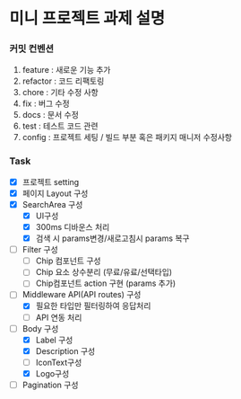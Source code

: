 # 미니 프로젝트 과제 설명

### 커밋 컨벤션

1. feature : 새로운 기능 추가
2. refactor : 코드 리팩토링
3. chore : 기타 수정 사항
4. fix : 버그 수정
5. docs : 문서 수정
6. test : 테스트 코드 관련
7. config : 프로젝트 세팅 / 빌드 부분 혹은 패키지 매니저 수정사항

### Task

- [x] 프로젝트 setting
- [x] 페이지 Layout 구성
- [x] SearchArea 구성
  - [x] UI구성
  - [x] 300ms 디바운스 처리
  - [x] 검색 시 params변경/새로고침시 params 복구
- [ ] Filter 구성
  - [ ] Chip 컴포넌트 구성
  - [ ] Chip 요소 상수분리 (무료/유료/선택타입)
  - [ ] Chip컴포넌트 action 구현 (params 추가)
- [ ] Middleware API(API routes) 구성
  - [x] 필요한 타입만 필터링하여 응답처리
  - [ ] API 연동 처리
- [ ] Body 구성
  - [x] Label 구성
  - [x] Description 구성
  - [ ] IconText구성
  - [x] Logo구성
- [ ] Pagination 구성
